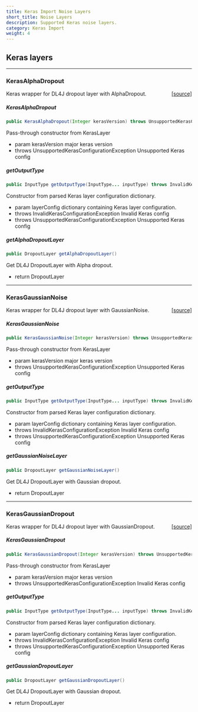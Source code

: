 ```yaml
---
title: Keras Import Noise Layers
short_title: Noise Layers
description: Supported Keras noise layers.
category: Keras Import
weight: 4
---
```


## Keras layers


---

### KerasAlphaDropout
<span style="float:right;"> [[source]](https://github.com/deeplearning4j/deeplearning4j/tree/master/deeplearning4j/deeplearning4j-modelimport/src/main/java/org/deeplearning4j/nn/modelimport/keras/layers/noise/KerasAlphaDropout.java) </span>

Keras wrapper for DL4J dropout layer with AlphaDropout.


##### KerasAlphaDropout 
```java
public KerasAlphaDropout(Integer kerasVersion) throws UnsupportedKerasConfigurationException 
```


Pass-through constructor from KerasLayer

- param kerasVersion major keras version
- throws UnsupportedKerasConfigurationException Unsupported Keras config


##### getOutputType 
```java
public InputType getOutputType(InputType... inputType) throws InvalidKerasConfigurationException 
```


Constructor from parsed Keras layer configuration dictionary.

- param layerConfig dictionary containing Keras layer configuration.
- throws InvalidKerasConfigurationException     Invalid Keras config
- throws UnsupportedKerasConfigurationException Unsupported Keras config

##### getAlphaDropoutLayer 
```java
public DropoutLayer getAlphaDropoutLayer() 
```


Get DL4J DropoutLayer with Alpha dropout.

- return DropoutLayer





---

### KerasGaussianNoise
<span style="float:right;"> [[source]](https://github.com/deeplearning4j/deeplearning4j/tree/master/deeplearning4j/deeplearning4j-modelimport/src/main/java/org/deeplearning4j/nn/modelimport/keras/layers/noise/KerasGaussianNoise.java) </span>

Keras wrapper for DL4J dropout layer with GaussianNoise.


##### KerasGaussianNoise 
```java
public KerasGaussianNoise(Integer kerasVersion) throws UnsupportedKerasConfigurationException 
```


Pass-through constructor from KerasLayer

- param kerasVersion major keras version
- throws UnsupportedKerasConfigurationException Unsupported Keras config


##### getOutputType 
```java
public InputType getOutputType(InputType... inputType) throws InvalidKerasConfigurationException 
```


Constructor from parsed Keras layer configuration dictionary.

- param layerConfig dictionary containing Keras layer configuration.
- throws InvalidKerasConfigurationException     Invalid Keras config
- throws UnsupportedKerasConfigurationException Unsupported Keras config

##### getGaussianNoiseLayer 
```java
public DropoutLayer getGaussianNoiseLayer() 
```


Get DL4J DropoutLayer with Gaussian dropout.

- return DropoutLayer





---

### KerasGaussianDropout
<span style="float:right;"> [[source]](https://github.com/deeplearning4j/deeplearning4j/tree/master/deeplearning4j/deeplearning4j-modelimport/src/main/java/org/deeplearning4j/nn/modelimport/keras/layers/noise/KerasGaussianDropout.java) </span>

Keras wrapper for DL4J dropout layer with GaussianDropout.


##### KerasGaussianDropout 
```java
public KerasGaussianDropout(Integer kerasVersion) throws UnsupportedKerasConfigurationException 
```


Pass-through constructor from KerasLayer

- param kerasVersion major keras version
- throws UnsupportedKerasConfigurationException Invalid Keras config


##### getOutputType 
```java
public InputType getOutputType(InputType... inputType) throws InvalidKerasConfigurationException 
```


Constructor from parsed Keras layer configuration dictionary.

- param layerConfig dictionary containing Keras layer configuration.
- throws InvalidKerasConfigurationException     Invalid Keras config
- throws UnsupportedKerasConfigurationException Unsupported Keras config

##### getGaussianDropoutLayer 
```java
public DropoutLayer getGaussianDropoutLayer() 
```


Get DL4J DropoutLayer with Gaussian dropout.

- return DropoutLayer


